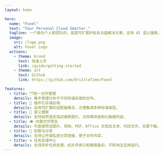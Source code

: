```yaml
---
layout: home

hero:
  name: "Foxel"
  text: "Your Personal Cloud Smarter."
  tagline: 一个面向个人和团队的、高度可扩展的私有云盘解决方案，支持 AI 语义搜索。
  image:
    src: /logo.png
    alt: Foxel Logo
  actions:
    - theme: brand
      text: 快速上手
      link: /guide/getting-started
    - theme: alt
      text: Github
      link: https://github.com/DrizzleTime/Foxel

features:
  - title: 🗂️统一文件管理
    details: 集中管理分布于不同存储后端的文件。
  - title: 🔌 插件化存储后端
    details: 采用可扩展的适配器模式，方便集成多种存储类型。
  - title: 🧠 语义搜索
    details: 支持自然语言描述搜索图片、文档等非结构化数据内容。
  - title: 👁️ 内置文件预览
    details: 可直接预览图片、视频、PDF、Office 文档及文本、代码文件，无需下载。
  - title: 🤝 权限与分享
    details: 支持公开或私密分享链接，便于文件共享。
  - title: ⚙️ 任务处理中心
    details: 支持异步任务处理，如文件索引和数据备份，不影响主应用运行。
---
```



